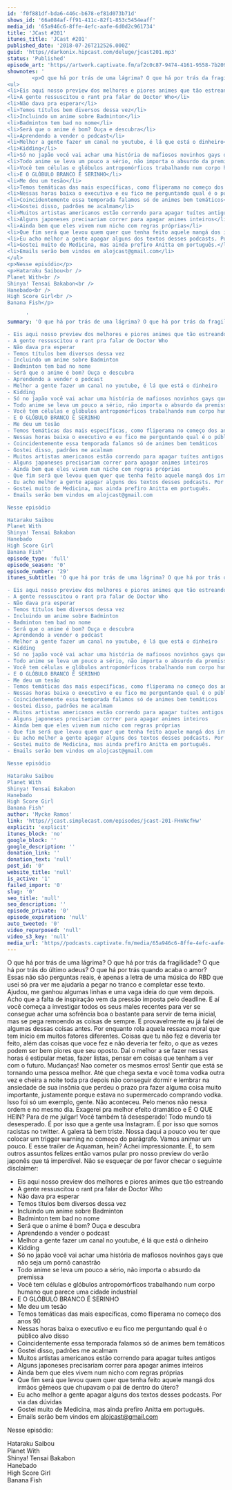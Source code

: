 ```yaml
---
id: 'f0f881df-bda6-446c-b678-ef81d073b71d'
shows_id: '66a084af-ff91-411c-82f1-853c5454eaff'
media_id: '65a946c6-8ffe-4efc-aafe-6d0d2c961734'
title: 'JCast #201'
itunes_title: 'JCast #201'
published_date: '2018-07-26T212526.000Z'
guid: 'https//darkonix.hipcast.com/deluge/jcast201.mp3'
status: 'Published'
episode_art: 'https//artwork.captivate.fm/af2c0c87-9474-4161-9558-7b209686fbf1/1001-itunes-1582314570.jpg'
shownotes: '
        <p>O que há por trás de uma lágrima? O que há por trás da fragilidade? O que há por trás do último adeus? O que há por trás quando acaba o amor? Essas não são perguntas reais, é apenas a letra de uma música do RBD que usei só pra ver me ajudaria a pegar no tranco e completar esse texto. Ajudou, me ganhou algumas linhas e uma vaga ideia do que vem depois. Acho que a falta de inspiração vem da pressão imposta pelo deadline. E aí você começa a investigar todos os seus males recentes para ver se consegue achar uma sofrência boa o bastante para servir de tema inicial,  mas se pega remoendo as coisas de sempre. E provavelmente eu já falei de algumas dessas coisas antes. Por enquanto rola aquela ressaca moral que tem início em muitos fatores diferentes. Coisas que tu não fez e deveria ter feito, além das coisas que voce fez e não deveria ter feito, o que as vezes podem ser bem piores que seu oposto. Daí o melhor a se fazer nessas horas é estipular metas, fazer listas, pensar em coisas que tenham a ver com o futuro. Mudanças! Nao cometer os mesmos erros! Sentir que está se tornando uma pessoa melhor. Até que chega sexta e você toma vodka outra vez e cheira a noite toda pra depois não conseguir dormir e lembrar na ansiedade de sua insônia que perdeu o prazo pra fazer alguma coisa muito importante, justamente porque estava no supermercado comprando vodka. Isso foi só um exemplo, gente. Não aconteceu. Pelo menos não nessa ordem e no mesmo dia. Exagerei pra melhor efeito dramático e É O QUE HEIN? Para de me julgar! Você também tá desesperado! Todo mundo tá desesperado. É por isso que a gente usa Instagram. É por isso que somos racistas no twitter. A galera tá bem triste. Nossa daqui a pouco vou ter que colocar um trigger warning no começo do parágrafo. Vamos animar um pouco. E esse trailer de Aquaman, hein? Achei impressionante. É, to sem outros assuntos felizes então vamos pular pro nosso preview do verão japonês que tá imperdível. Não se esqueçar de por favor checar o seguinte disclaimer</p>
<ul>
<li>Eis aqui nosso preview dos melhores e piores animes que tão estreando</li>
<li>A gente ressuscitou o rant pra falar de Doctor Who</li>
<li>Não dava pra esperar</li>
<li>Temos títulos bem diversos dessa vez</li>
<li>Incluindo um anime sobre Badminton</li>
<li>Badminton tem bad no nome</li>
<li>Será que o anime é bom? Ouça e descubra</li>
<li>Aprendendo a vender o podcast</li>
<li>Melhor a gente fazer um canal no youtube, é lá que está o dinheiro</li>
<li>Kidding</li>
<li>Só no japão você vai achar uma história de mafiosos novinhos gays que não seja um pornô canastrão</li>
<li>Todo anime se leva um pouco a sério, não importa o absurdo da premissa</li>
<li>Você tem células e glóbulos antropomórficos trabalhando num corpo humano que parece uma cidade industrial</li>
<li>E O GLÓBULO BRANCO É SERINHO</li>
<li>Me deu um tesão</li>
<li>Temos temáticas das mais específicas, como fliperama no começo dos anos 90</li>
<li>Nessas horas baixa o executivo e eu fico me perguntando qual é o público alvo disso</li>
<li>Coincidentemente essa temporada falamos só de animes bem temáticos</li>
<li>Gostei disso, padrões me acalmam</li>
<li>Muitos artistas americanos estão correndo para apagar tuítes antigos</li>
<li>Alguns japoneses precisariam correr para apagar animes inteiros</li>
<li>Ainda bem que eles vivem num nicho com regras próprias</li>
<li>Que fim será que levou quem quer que tenha feito aquele mangá dos irmãos gêmeos que chupavam o pai de dentro do útero?</li>
<li>Eu acho melhor a gente apagar alguns dos textos desses podcasts. Por via das dúvidas</li>
<li>Gostei muito de Medicina, mas ainda prefiro Anitta em português.</li>
<li>Emails serão bem vindos em alojcast@gmail.com</li>
</ul>
<p>Nesse episódio</p>
<p>Hataraku Saibou<br />
Planet With<br />
Shinya! Tensai Bakabon<br />
Hanebado<br />
High Score Girl<br />
Banana Fish</p>

      '
summary: 'O que há por trás de uma lágrima? O que há por trás da fragilidade? O que há por trás do último adeus? O que há por trás quando acaba o amor? Essas não são perguntas reais, é apenas a letra de uma música do RBD que usei só pra ver me ajudaria a pegar no tranco e completar esse texto. Ajudou, me ganhou algumas linhas e uma vaga ideia do que vem depois. Acho que a falta de inspiração vem da pressão imposta pelo deadline. E aí você começa a investigar todos os seus males recentes para ver se consegue achar uma sofrência boa o bastante para servir de tema inicial,  mas se pega remoendo as coisas de sempre. E provavelmente eu já falei de algumas dessas coisas antes. Por enquanto rola aquela ressaca moral que tem início em muitos fatores diferentes. Coisas que tu não fez e deveria ter feito, além das coisas que voce fez e não deveria ter feito, o que as vezes podem ser bem piores que seu oposto. Daí o melhor a se fazer nessas horas é estipular metas, fazer listas, pensar em coisas que tenham a ver com o futuro. Mudanças! Nao cometer os mesmos erros! Sentir que está se tornando uma pessoa melhor. Até que chega sexta e você toma vodka outra vez e cheira a noite toda pra depois não conseguir dormir e lembrar na ansiedade de sua insônia que perdeu o prazo pra fazer alguma coisa muito importante, justamente porque estava no supermercado comprando vodka. Isso foi só um exemplo, gente. Não aconteceu. Pelo menos não nessa ordem e no mesmo dia. Exagerei pra melhor efeito dramático e É O QUE HEIN? Para de me julgar! Você também tá desesperado! Todo mundo tá desesperado. É por isso que a gente usa Instagram. É por isso que somos racistas no twitter. A galera tá bem triste. Nossa daqui a pouco vou ter que colocar um trigger warning no começo do parágrafo. Vamos animar um pouco. E esse trailer de Aquaman, hein? Achei impressionante. É, to sem outros assuntos felizes então vamos pular pro nosso preview do verão japonês que tá imperdível. Não se esqueçar de por favor checar o seguinte disclaimer

- Eis aqui nosso preview dos melhores e piores animes que tão estreando
- A gente ressuscitou o rant pra falar de Doctor Who
- Não dava pra esperar 
- Temos títulos bem diversos dessa vez
- Incluindo um anime sobre Badminton
- Badminton tem bad no nome
- Será que o anime é bom? Ouça e descubra
- Aprendendo a vender o podcast
- Melhor a gente fazer um canal no youtube, é lá que está o dinheiro
- Kidding
- Só no japão você vai achar uma história de mafiosos novinhos gays que não seja um pornô canastrão
- Todo anime se leva um pouco a sério, não importa o absurdo da premissa
- Você tem células e glóbulos antropomórficos trabalhando num corpo humano que parece uma cidade industrial
- E O GLÓBULO BRANCO É SERINHO
- Me deu um tesão
- Temos temáticas das mais específicas, como fliperama no começo dos anos 90
- Nessas horas baixa o executivo e eu fico me perguntando qual é o público alvo disso
- Coincidentemente essa temporada falamos só de animes bem temáticos 
- Gostei disso, padrões me acalmam
- Muitos artistas americanos estão correndo para apagar tuítes antigos
- Alguns japoneses precisariam correr para apagar animes inteiros
- Ainda bem que eles vivem num nicho com regras próprias 
- Que fim será que levou quem quer que tenha feito aquele mangá dos irmãos gêmeos que chupavam o pai de dentro do útero?
- Eu acho melhor a gente apagar alguns dos textos desses podcasts. Por via das dúvidas 
- Gostei muito de Medicina, mas ainda prefiro Anitta em português.
- Emails serão bem vindos em alojcast@gmail.com

Nesse episódio

Hataraku Saibou
Planet With
Shinya! Tensai Bakabon
Hanebado
High Score Girl
Banana Fish'
episode_type: 'full'
episode_season: '0'
episode_number: '29'
itunes_subtitle: 'O que há por trás de uma lágrima? O que há por trás da fragilidade? O que há por trás do último adeus? O que há por trás quando acaba o amor? Essas não são perguntas reais, é apenas a letra de uma música do RBD que usei só pra ver me ajudaria a pegar no tranco e completar esse texto. Ajudou, me ganhou algumas linhas e uma vaga ideia do que vem depois. Acho que a falta de inspiração vem da pressão imposta pelo deadline. E aí você começa a investigar todos os seus males recentes para ver se consegue achar uma sofrência boa o bastante para servir de tema inicial,  mas se pega remoendo as coisas de sempre. E provavelmente eu já falei de algumas dessas coisas antes. Por enquanto rola aquela ressaca moral que tem início em muitos fatores diferentes. Coisas que tu não fez e deveria ter feito, além das coisas que voce fez e não deveria ter feito, o que as vezes podem ser bem piores que seu oposto. Daí o melhor a se fazer nessas horas é estipular metas, fazer listas, pensar em coisas que tenham a ver com o futuro. Mudanças! Nao cometer os mesmos erros! Sentir que está se tornando uma pessoa melhor. Até que chega sexta e você toma vodka outra vez e cheira a noite toda pra depois não conseguir dormir e lembrar na ansiedade de sua insônia que perdeu o prazo pra fazer alguma coisa muito importante, justamente porque estava no supermercado comprando vodka. Isso foi só um exemplo, gente. Não aconteceu. Pelo menos não nessa ordem e no mesmo dia. Exagerei pra melhor efeito dramático e É O QUE HEIN? Para de me julgar! Você também tá desesperado! Todo mundo tá desesperado. É por isso que a gente usa Instagram. É por isso que somos racistas no twitter. A galera tá bem triste. Nossa daqui a pouco vou ter que colocar um trigger warning no começo do parágrafo. Vamos animar um pouco. E esse trailer de Aquaman, hein? Achei impressionante. É, to sem outros assuntos felizes então vamos pular pro nosso preview do verão japonês que tá imperdível. Não se esqueçar de por favor checar o seguinte disclaimer

- Eis aqui nosso preview dos melhores e piores animes que tão estreando
- A gente ressuscitou o rant pra falar de Doctor Who
- Não dava pra esperar 
- Temos títulos bem diversos dessa vez
- Incluindo um anime sobre Badminton
- Badminton tem bad no nome
- Será que o anime é bom? Ouça e descubra
- Aprendendo a vender o podcast
- Melhor a gente fazer um canal no youtube, é lá que está o dinheiro
- Kidding
- Só no japão você vai achar uma história de mafiosos novinhos gays que não seja um pornô canastrão
- Todo anime se leva um pouco a sério, não importa o absurdo da premissa
- Você tem células e glóbulos antropomórficos trabalhando num corpo humano que parece uma cidade industrial
- E O GLÓBULO BRANCO É SERINHO
- Me deu um tesão
- Temos temáticas das mais específicas, como fliperama no começo dos anos 90
- Nessas horas baixa o executivo e eu fico me perguntando qual é o público alvo disso
- Coincidentemente essa temporada falamos só de animes bem temáticos 
- Gostei disso, padrões me acalmam
- Muitos artistas americanos estão correndo para apagar tuítes antigos
- Alguns japoneses precisariam correr para apagar animes inteiros
- Ainda bem que eles vivem num nicho com regras próprias 
- Que fim será que levou quem quer que tenha feito aquele mangá dos irmãos gêmeos que chupavam o pai de dentro do útero?
- Eu acho melhor a gente apagar alguns dos textos desses podcasts. Por via das dúvidas 
- Gostei muito de Medicina, mas ainda prefiro Anitta em português.
- Emails serão bem vindos em alojcast@gmail.com

Nesse episódio

Hataraku Saibou
Planet With
Shinya! Tensai Bakabon
Hanebado
High Score Girl
Banana Fish'
author: 'Mycke Ramos'
link: 'https//jcast.simplecast.com/episodes/jcast-201-FHnNcfHw'
explicit: 'explicit'
itunes_block: 'no'
google_block: ''
google_description: ''
donation_link: ''
donation_text: 'null'
post_id: '0'
website_title: 'null'
is_active: '1'
failed_import: '0'
slug: '0'
seo_title: 'null'
seo_description: ''
episode_private: '0'
episode_expiration: 'null'
auto_tweeted: '0'
video_repurposed: 'null'
video_s3_key: 'null'
media_url: 'https//podcasts.captivate.fm/media/65a946c6-8ffe-4efc-aafe-6d0d2c961734/jcast201_tc.mp3'
---
```

O que há por trás de uma lágrima? O que há por trás da fragilidade? O que há por trás do último adeus? O que há por trás quando acaba o amor? Essas não são perguntas reais, é apenas a letra de uma música do RBD que usei só pra ver me ajudaria a pegar no tranco e completar esse texto. Ajudou, me ganhou algumas linhas e uma vaga ideia do que vem depois. Acho que a falta de inspiração vem da pressão imposta pelo deadline. E aí você começa a investigar todos os seus males recentes para ver se consegue achar uma sofrência boa o bastante para servir de tema inicial, mas se pega remoendo as coisas de sempre. E provavelmente eu já falei de algumas dessas coisas antes. Por enquanto rola aquela ressaca moral que tem início em muitos fatores diferentes. Coisas que tu não fez e deveria ter feito, além das coisas que voce fez e não deveria ter feito, o que as vezes podem ser bem piores que seu oposto. Daí o melhor a se fazer nessas horas é estipular metas, fazer listas, pensar em coisas que tenham a ver com o futuro. Mudanças! Nao cometer os mesmos erros! Sentir que está se tornando uma pessoa melhor. Até que chega sexta e você toma vodka outra vez e cheira a noite toda pra depois não conseguir dormir e lembrar na ansiedade de sua insônia que perdeu o prazo pra fazer alguma coisa muito importante, justamente porque estava no supermercado comprando vodka. Isso foi só um exemplo, gente. Não aconteceu. Pelo menos não nessa ordem e no mesmo dia. Exagerei pra melhor efeito dramático e É O QUE HEIN? Para de me julgar! Você também tá desesperado! Todo mundo tá desesperado. É por isso que a gente usa Instagram. É por isso que somos racistas no twitter. A galera tá bem triste. Nossa daqui a pouco vou ter que colocar um trigger warning no começo do parágrafo. Vamos animar um pouco. E esse trailer de Aquaman, hein? Achei impressionante. É, to sem outros assuntos felizes então vamos pular pro nosso preview do verão japonês que tá imperdível. Não se esqueçar de por favor checar o seguinte disclaimer:

*   Eis aqui nosso preview dos melhores e piores animes que tão estreando
*   A gente ressuscitou o rant pra falar de Doctor Who
*   Não dava pra esperar
*   Temos títulos bem diversos dessa vez
*   Incluindo um anime sobre Badminton
*   Badminton tem bad no nome
*   Será que o anime é bom? Ouça e descubra
*   Aprendendo a vender o podcast
*   Melhor a gente fazer um canal no youtube, é lá que está o dinheiro
*   Kidding
*   Só no japão você vai achar uma história de mafiosos novinhos gays que não seja um pornô canastrão
*   Todo anime se leva um pouco a sério, não importa o absurdo da premissa
*   Você tem células e glóbulos antropomórficos trabalhando num corpo humano que parece uma cidade industrial
*   E O GLÓBULO BRANCO É SERINHO
*   Me deu um tesão
*   Temos temáticas das mais específicas, como fliperama no começo dos anos 90
*   Nessas horas baixa o executivo e eu fico me perguntando qual é o público alvo disso
*   Coincidentemente essa temporada falamos só de animes bem temáticos
*   Gostei disso, padrões me acalmam
*   Muitos artistas americanos estão correndo para apagar tuítes antigos
*   Alguns japoneses precisariam correr para apagar animes inteiros
*   Ainda bem que eles vivem num nicho com regras próprias
*   Que fim será que levou quem quer que tenha feito aquele mangá dos irmãos gêmeos que chupavam o pai de dentro do útero?
*   Eu acho melhor a gente apagar alguns dos textos desses podcasts. Por via das dúvidas
*   Gostei muito de Medicina, mas ainda prefiro Anitta em português.
*   Emails serão bem vindos em alojcast@gmail.com

Nesse episódio:

Hataraku Saibou  
Planet With  
Shinya! Tensai Bakabon  
Hanebado  
High Score Girl  
Banana Fish